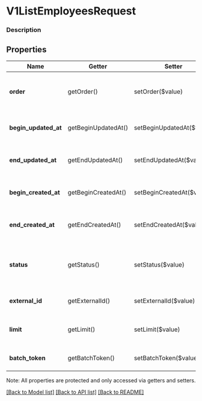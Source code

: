 # V1ListEmployeesRequest

### Description



## Properties
Name | Getter | Setter | Type | Description | Notes
------------ | ------------- | ------------- | ------------- | ------------- | -------------
**order** | getOrder() | setOrder($value) | **string** | The order in which employees are listed in the response, based on their created_at field.      Default value: ASC See [SortOrder](#type-sortorder) for possible values | [optional] 
**begin_updated_at** | getBeginUpdatedAt() | setBeginUpdatedAt($value) | **string** | If filtering results by their updated_at field, the beginning of the requested reporting period, in ISO 8601 format | [optional] 
**end_updated_at** | getEndUpdatedAt() | setEndUpdatedAt($value) | **string** | If filtering results by there updated_at field, the end of the requested reporting period, in ISO 8601 format. | [optional] 
**begin_created_at** | getBeginCreatedAt() | setBeginCreatedAt($value) | **string** | If filtering results by their created_at field, the beginning of the requested reporting period, in ISO 8601 format. | [optional] 
**end_created_at** | getEndCreatedAt() | setEndCreatedAt($value) | **string** | If filtering results by their created_at field, the end of the requested reporting period, in ISO 8601 format. | [optional] 
**status** | getStatus() | setStatus($value) | **string** | If provided, the endpoint returns only employee entities with the specified status (ACTIVE or INACTIVE). See [V1ListEmployeesRequestStatus](#type-v1listemployeesrequeststatus) for possible values | [optional] 
**external_id** | getExternalId() | setExternalId($value) | **string** | If provided, the endpoint returns only employee entities with the specified external_id. | [optional] 
**limit** | getLimit() | setLimit($value) | **int** | The maximum integer number of employee entities to return in a single response. Default 100, maximum 200. | [optional] 
**batch_token** | getBatchToken() | setBatchToken($value) | **string** | A pagination cursor to retrieve the next set of results for your original query to the endpoint. | [optional] 

Note: All properties are protected and only accessed via getters and setters.

[[Back to Model list]](../../README.md#documentation-for-models) [[Back to API list]](../../README.md#documentation-for-api-endpoints) [[Back to README]](../../README.md)

